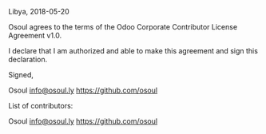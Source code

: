 Libya, 2018-05-20

Osoul agrees to the terms of the Odoo Corporate Contributor License
Agreement v1.0.

I declare that I am authorized and able to make this agreement and sign this
declaration.

Signed,

Osoul info@osoul.ly https://github.com/osoul

List of contributors:

Osoul info@osoul.ly https://github.com/osoul